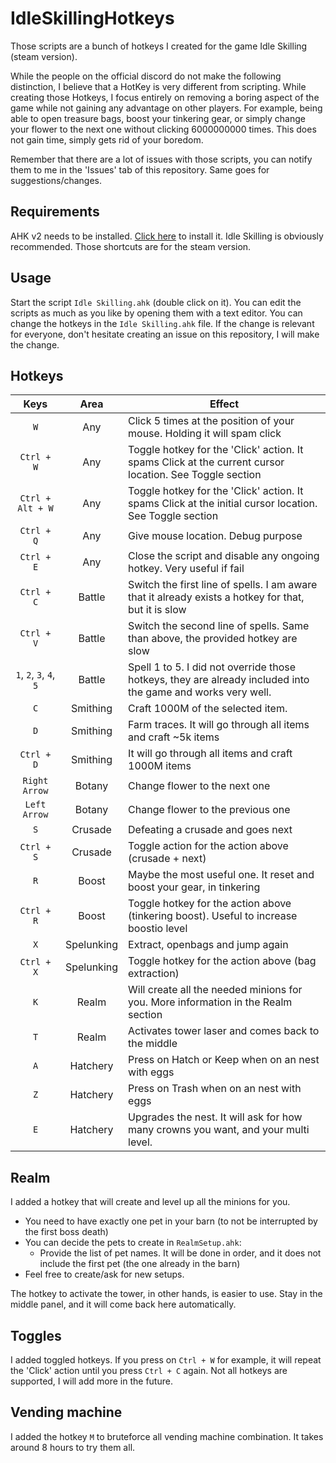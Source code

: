 # IdleSkillingHotkeys

Those scripts are a bunch of hotkeys I created for the game Idle Skilling (steam version).

While the people on the official discord do not make the following distinction, I believe that
a HotKey is very different from scripting. While creating those Hotkeys, I focus entirely on removing
a boring aspect of the game while not gaining any advantage on other players.
For example, being able to open treasure bags, boost your tinkering gear, or simply change your flower to the next one
without clicking 6000000000 times. This does not gain time, simply gets rid of your boredom.

Remember that there are a lot of issues with those scripts, you can notify them to me in the 'Issues' tab of this repository.
Same goes for suggestions/changes.


## Requirements

AHK v2 needs to be installed. [Click here](https://www.autohotkey.com/v2/) to install it.
Idle Skilling is obviously recommended. Those shortcuts are for the steam version.

## Usage

Start the script ```Idle Skilling.ahk``` (double click on it).
You can edit the scripts as much as you like by opening them with a text editor.
You can change the hotkeys in the ```Idle Skilling.ahk``` file.
If the change is relevant for everyone, don't hesitate creating an issue on this repository, I will make the change.

## Hotkeys

|Keys|Area|Effect|
|:-----:|:---:|---|
|`W`|Any|Click 5 times at the position of your mouse. Holding it will spam click|
|`Ctrl + W`|Any|Toggle hotkey for the 'Click' action. It spams Click at the current cursor location. See Toggle section|
|`Ctrl + Alt + W`|Any|Toggle hotkey for the 'Click' action. It spams Click at the initial cursor location. See Toggle section|
|`Ctrl + Q`|Any|Give mouse location. Debug purpose|
|`Ctrl + E`|Any|Close the script and disable any ongoing hotkey. Very useful if fail|
|`Ctrl + C`|Battle|Switch the first line of spells. I am aware that it already exists a hotkey for that, but it is slow|
|`Ctrl + V`|Battle|Switch the second line of spells. Same than above, the provided hotkey are slow|
|`1`, `2`, `3`, `4`, `5`|Battle|Spell 1 to 5. I did not override those hotkeys, they are already included into the game and works very well.|
|`C`|Smithing|Craft 1000M of the selected item.|
|`D`|Smithing|Farm traces. It will go through all items and craft ~5k items|
|`Ctrl + D`|Smithing|It will go through all items and craft 1000M items|
|`Right Arrow`|Botany|Change flower to the next one|
|`Left Arrow`|Botany|Change flower to the previous one|
|`S`|Crusade|Defeating a crusade and goes next|
|`Ctrl + S`|Crusade|Toggle action for the action above (crusade + next)|
|`R`|Boost|Maybe the most useful one. It reset and boost your gear, in tinkering|
|`Ctrl + R`|Boost|Toggle hotkey for the action above (tinkering boost). Useful to increase boostio level|
|`X`|Spelunking|Extract, openbags and jump again|
|`Ctrl + X`|Spelunking|Toggle hotkey for the action above (bag extraction)|
|`K`|Realm|Will create all the needed minions for you. More information in the Realm section|
|`T`|Realm|Activates tower laser and comes back to the middle|
|`A`|Hatchery|Press on Hatch or Keep when on an nest with eggs|
|`Z`|Hatchery|Press on Trash when on an nest with eggs|
|`E`|Hatchery|Upgrades the nest. It will ask for how many crowns you want, and your multi level.|

## Realm

I added a hotkey that will create and level up all the minions for you.
- You need to have exactly one pet in your barn (to not be interrupted by the first boss death)
- You can decide the pets to create in ```RealmSetup.ahk```:
  - Provide the list of pet names. It will be done in order, and it does not include the first pet (the one already in the barn)
- Feel free to create/ask for new setups.

The hotkey to activate the tower, in other hands, is easier to use. Stay in the middle panel, and it will come back here automatically.

## Toggles

I added toggled hotkeys. If you press on ```Ctrl + W``` for example, it will repeat the 'Click' action until you press ```Ctrl + C``` again.
Not all hotkeys are supported, I will add more in the future.

## Vending machine

I added the hotkey ```M``` to bruteforce all vending machine combination. It takes around 8 hours to try them all.
